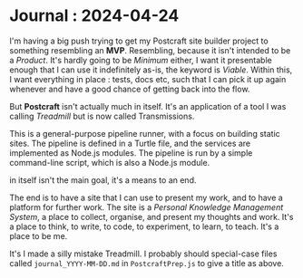 # Journal : 2024-04-24

I'm having a big push trying to get my Postcraft site builder project to something resembling an **MVP**. Resembling, because it isn't intended to be a _Product_. It's hardly going to be _Minimum_ either, I want it presentable enough that I can use it indefinitely as-is, the keyword is _Viable_. Within this, I want everything in place : tests, docs etc, such that I can pick it up again whenever and have a good chance of getting back into the flow.

But **Postcraft** isn't actually much in itself. It's an application of a tool I was calling _Treadmill_ but is now called Transmissions.

This is a general-purpose pipeline runner, with a focus on building static sites. The pipeline is defined in a Turtle file, and the services are implemented as Node.js modules. The pipeline is run by a simple command-line script, which is also a Node.js module.

in itself isn't the main goal, it's a means to an end.

The end is to have a site that I can use to present my work, and to have a platform for further work. The site is a _Personal Knowledge Management System_, a place to collect, organise, and present my thoughts and work. It's a place to think, to write, to code, to experiment, to learn, to teach. It's a place to be me.

It's
I made a silly mistake Treadmill.
I probably should special-case files called `journal_YYYY-MM-DD.md` in `PostcraftPrep.js` to give a title as above.
